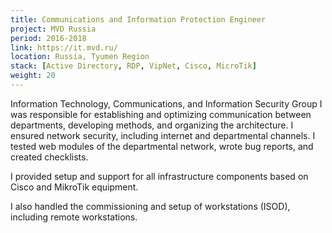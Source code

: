 ```yaml
---
title: Communications and Information Protection Engineer
project: MVD Russia
period: 2016-2018
link: https://it.mvd.ru/
location: Russia, Tyumen Region
stack: [Active Directory, RDP, VipNet, Cisco, MicroTik]
weight: 20
---
```


Information Technology, Communications, and Information Security Group
I was responsible for establishing and optimizing communication between departments, developing methods, and organizing the architecture. I ensured network security, including internet and departmental channels.
I tested web modules of the departmental network, wrote bug reports, and created checklists.

I provided setup and support for all infrastructure components based on Cisco and MikroTik equipment.

I also handled the commissioning and setup of workstations (ISOD), including remote workstations.